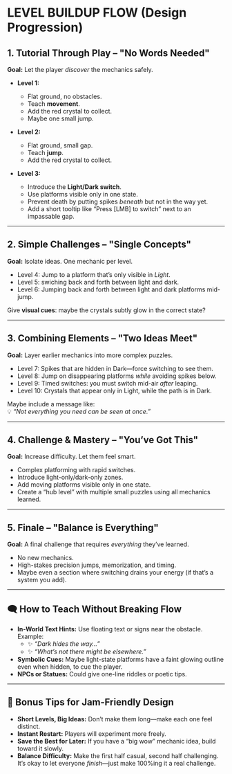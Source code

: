 # LEVEL BUILDUP FLOW (Design Progression)

## 1. **Tutorial Through Play – "No Words Needed"**

**Goal:** Let the player *discover* the mechanics safely.

- **Level 1:**  
  - Flat ground, no obstacles.  
  - Teach **movement**.  
  - Add the red crystal to collect.  
  - Maybe one small jump.

- **Level 2:**  
  - Flat ground, small gap.
  - Teach **jump**.
  - Add the red crystal to collect.

- **Level 3:**
  - Introduce the **Light/Dark switch**.  
  - Use platforms visible only in one state.  
  - Prevent death by putting spikes *beneath* but not in the way yet.
  - Add a short tooltip like “Press [LMB] to switch” next to an impassable gap.

---

## 2. **Simple Challenges – "Single Concepts"**

**Goal:** Isolate ideas. One mechanic per level.

- Level 4: Jump to a platform that’s only visible in *Light*.
- Level 5: swiching back and forth between light and dark.
- Level 6: Jumping back and forth between light and dark platforms mid-jump.

Give **visual cues**: maybe the crystals subtly glow in the correct state?

---

## 3. **Combining Elements – "Two Ideas Meet"**

**Goal:** Layer earlier mechanics into more complex puzzles.

- Level 7: Spikes that are hidden in Dark—force switching to see them.
- Level 8: Jump on disappearing platforms *while* avoiding spikes below.
- Level 9: Timed switches: you must switch mid-air *after* leaping.
- Level 10: Crystals that appear only in Light, while the path is in Dark.

Maybe include a message like:  
💡 *“Not everything you need can be seen at once.”*

---

## 4. **Challenge & Mastery – "You’ve Got This"**

**Goal:** Increase difficulty. Let them feel smart.

- Complex platforming with rapid switches.  
- Introduce light-only/dark-only zones.  
- Add moving platforms visible only in one state.  
- Create a “hub level” with multiple small puzzles using all mechanics learned.

---

## 5. **Finale – "Balance is Everything"**

**Goal:** A final challenge that requires *everything* they’ve learned.

- No new mechanics.  
- High-stakes precision jumps, memorization, and timing.  
- Maybe even a section where switching drains your energy (if that’s a system you add).

---

## 🗨️ How to Teach Without Breaking Flow

- **In-World Text Hints:** Use floating text or signs near the obstacle. Example:
  - ✨ *“Dark hides the way…”*  
  - ✨ *“What’s not there might be elsewhere.”*
- **Symbolic Cues:** Maybe light-state platforms have a faint glowing outline even when hidden, to cue the player.
- **NPCs or Statues:** Could give one-line riddles or poetic tips.

---

## 🧠 Bonus Tips for Jam-Friendly Design

- **Short Levels, Big Ideas:** Don’t make them long—make each one feel distinct.
- **Instant Restart:** Players will experiment more freely.
- **Save the Best for Later:** If you have a “big wow” mechanic idea, build toward it slowly.
- **Balance Difficulty:** Make the first half casual, second half challenging. It’s okay to let everyone *finish*—just make 100%ing it a real challenge.
